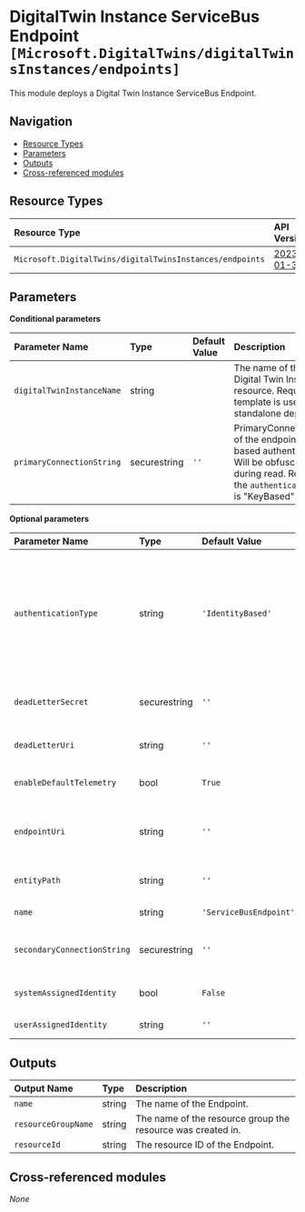 # DigitalTwin Instance ServiceBus Endpoint `[Microsoft.DigitalTwins/digitalTwinsInstances/endpoints]`

This module deploys a Digital Twin Instance ServiceBus Endpoint.

## Navigation

- [Resource Types](#Resource-Types)
- [Parameters](#Parameters)
- [Outputs](#Outputs)
- [Cross-referenced modules](#Cross-referenced-modules)

## Resource Types

| Resource Type | API Version |
| :-- | :-- |
| `Microsoft.DigitalTwins/digitalTwinsInstances/endpoints` | [2023-01-31](https://learn.microsoft.com/en-us/azure/templates/Microsoft.DigitalTwins/2023-01-31/digitalTwinsInstances/endpoints) |

## Parameters

**Conditional parameters**

| Parameter Name | Type | Default Value | Description |
| :-- | :-- | :-- | :-- |
| `digitalTwinInstanceName` | string |  | The name of the parent Digital Twin Instance resource. Required if the template is used in a standalone deployment. |
| `primaryConnectionString` | securestring | `''` | PrimaryConnectionString of the endpoint for key-based authentication. Will be obfuscated during read. Required if the `authenticationType` is "KeyBased". |

**Optional parameters**

| Parameter Name | Type | Default Value | Allowed Values | Description |
| :-- | :-- | :-- | :-- | :-- |
| `authenticationType` | string | `'IdentityBased'` | `[IdentityBased, KeyBased]` | Specifies the authentication type being used for connecting to the endpoint. If 'KeyBased' is selected, a connection string must be specified (at least the primary connection string). If 'IdentityBased' is selected, the endpointUri and entityPath properties must be specified. |
| `deadLetterSecret` | securestring | `''` |  | Dead letter storage secret for key-based authentication. Will be obfuscated during read. |
| `deadLetterUri` | string | `''` |  | Dead letter storage URL for identity-based authentication. |
| `enableDefaultTelemetry` | bool | `True` |  | Enable telemetry via the Customer Usage Attribution ID (GUID). |
| `endpointUri` | string | `''` |  | The URL of the ServiceBus namespace for identity-based authentication. It must include the protocol 'sb://'. |
| `entityPath` | string | `''` |  | The ServiceBus Topic name for identity-based authentication. |
| `name` | string | `'ServiceBusEndpoint'` |  | The name of the Digital Twin Endpoint. |
| `secondaryConnectionString` | securestring | `''` |  | SecondaryConnectionString of the endpoint for key-based authentication. Will be obfuscated during read. |
| `systemAssignedIdentity` | bool | `False` |  | Enables system assigned managed identity on the resource. |
| `userAssignedIdentity` | string | `''` |  | The ID to assign to the resource. |


## Outputs

| Output Name | Type | Description |
| :-- | :-- | :-- |
| `name` | string | The name of the Endpoint. |
| `resourceGroupName` | string | The name of the resource group the resource was created in. |
| `resourceId` | string | The resource ID of the Endpoint. |

## Cross-referenced modules

_None_
